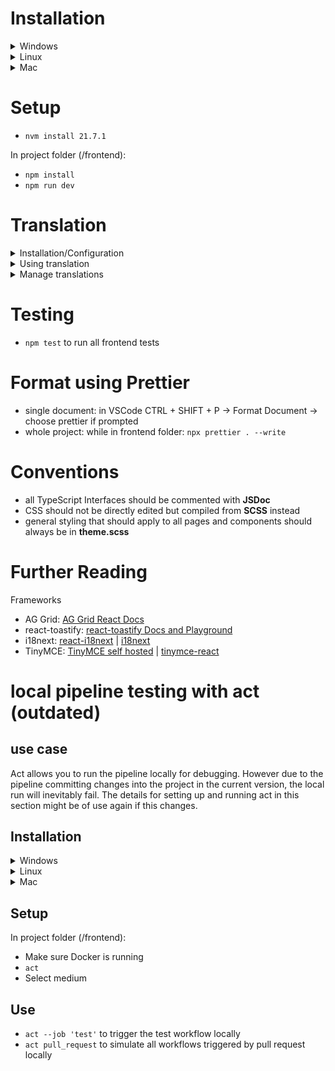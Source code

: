 # Installation

<details>
<summary>Windows</summary>

Download and install **nvm**

-   <a href="https://github.com/coreybutler/nvm-windows">nvm-windows</a>

Download and Install **Docker**

-   <a href="https://desktop.docker.com/win/main/amd64/Docker%20Desktop%20Installer.exe">Docker Desktop</a>
</details>

<details>
<summary>Linux</summary>

Download and Install **nvm**

-   <a href="https://github.com/nvm-sh/nvm">nvm-sh</a>

Download and install **Docker**

-   <a href="https://docs.docker.com/desktop/install/linux-install/">Docker Desktop</a>

</details>

<details>
<summary>Mac</summary>

Download and install **nvm**

-   <a href="https://github.com/nvm-sh/nvm">nvm-sh</a>

Download and Install **Docker**

-   <a href="https://docs.docker.com/desktop/install/mac-install/">Docker Desktop</a>

</details>

# Setup

-   `nvm install 21.7.1`

In project folder (/frontend):

-   `npm install`
-   `npm run dev`

# Translation

<details>
<summary>Installation/Configuration</summary>

-   For VSCode use **i18n Ally** extension
    -   **/frontend** folder has to be opened folder to apply pre-configured settings for **i18n Ally**

</details>

<details>
<summary>Using translation</summary>

1. Import translation via `import { useTranslation } from 'react-i18next';`
2. Inside component declaration define translation function: `const { t } = useTranslation({NAMESPACE/S});`
    1. replace `{NAMESPACE/S}` with e.g. `'main'` for single namespace use
    2. replace `{NAMESPACE/S}` with e.g. `['main', 'admin']` for multiple namespace use
3. Replace hard-coded string with `t({KEY})` (using only one namespace) | `t('{KEY}', { ns: '{NAMESPACE}'})` (using more than one namespaces)
    1. replace `{KEY}` with corresponding key defined in namespace files.
    2. if you are using more than one namespaces in one component:
        1. For the first namespace inside of the array (see **Point 2.2.**) you don't have to add the namespace. E.g. `t('buttonOK')` is enough.
        2. If you want to use other namespace than the first, you have to add the namespace. E.g. `t('buttonOK', { ns: 'admin' })`
4. For using parametric translations, add the parameter as option (beside `ns`, if used). E.g. `t('userMessage', { ns: 'admin', id: userID })`

</details>

<details>
<summary>Manage translations</summary>

<blockquote>
<details>
<summary>If namespace already existing</summary>

1.  Go to **i18n ally** extension inside VS Code --> On "Tree" submenu click on **+** for creating a new key.
2.  Insert a key name.
3.  Insert a translation for english language.
    1.  For parametric translations: Replace parameter with following pattern: `{{PARAMETER}}`. E.g. `User with ID {{id}}.`
    2.  See **Using translation** --> **Point 4** how to use parametric translations.
4.  Select the file you want to store the key-value.

</details>

<details>
<summary>If you want to add a new namespace</summary>

1.  Create one new file per language folder. Name the files like you want to name the namespace.
2.  Inside file `i18n.ts`, import the created files and add the imports to `resources`.
3.  After that continue with **If namespace already existing**.

</details>
</blockquote>

</details>

# Testing

-   `npm test` to run all frontend tests

# Format using Prettier

-   single document: in VSCode CTRL + SHIFT + P -> Format Document -> choose prettier if prompted
-   whole project: while in frontend folder: `npx prettier . --write`

# Conventions

-   all TypeScript Interfaces should be commented with **JSDoc**
-   CSS should not be directly edited but compiled from **SCSS** instead
-   general styling that should apply to all pages and components should always be in **theme.scss**

# Further Reading

Frameworks

-   AG Grid: <a href="https://www.ag-grid.com/react-data-grid/getting-started/">AG Grid React Docs</a>
-   react-toastify: <a href="https://fkhadra.github.io/react-toastify/introduction/">react-toastify Docs and Playground</a>
-   i18next: <a href="https://react.i18next.com/">react-i18next</a> | <a href="https://i18next.com/">i18next</a>
-   TinyMCE: <a href="https://www.tiny.cloud/docs/tinymce/latest/npm-projects/">TinyMCE self hosted</a> | <a href="https://github.com/tinymce/tinymce-react">tinymce-react</a>

# local pipeline testing with act (**outdated**)

## use case

Act allows you to run the pipeline locally for debugging. However due to the pipeline committing changes into the project in the current version, the local run will inevitably fail. The details for setting up and running act in this section might be of use again if this changes.

## Installation

<details>
<summary>Windows</summary>

Download and Install **chocolatey**

-   In Admin Powershell:

```powershell
Set-ExecutionPolicy Bypass -Scope Process -Force; [System.Net.ServicePointManager]::SecurityProtocol = [System.Net.ServicePointManager]::SecurityProtocol -bor 3072; iex ((New-Object System.Net.WebClient).DownloadString('https://community.chocolatey.org/install.ps1'))
```

-   After the install is finished log out

Download and Install **act**

-   In Admin Powershell navigate to your project folder (**/frontend**):
-   `choco install act-cli`
</details>

<details>
<summary>Linux</summary>

Download and Install **act**

-   `curl https://raw.githubusercontent.com/nektos/act/master/install.sh | sudo bash`
</details>

<details>
<summary>Mac</summary>

Download and Install **act**

-   `brew install act`

</details>

## Setup

In project folder (/frontend):

-   Make sure Docker is running
-   `act`
-   Select medium

## Use

-   `act --job 'test'` to trigger the test workflow locally
-   `act pull_request` to simulate all workflows triggered by pull request locally
